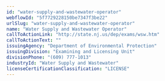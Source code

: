 ```yaml
---
id: "water-supply-and-wastewater-operator"
webflowId: "5f7729228150be7347f3be22"
urlSlug: "water-supply-and-wastewater-operator"
name: "Water Supply and Wastewater Operator"
callToActionLink: "http://state.nj.us/dep/exams/wsw.htm"
callToActionText: ""
issuingAgency: "Department of Environmental Protection"
issuingDivision: "Examining and Licensing Unit"
divisionPhone: "(609) 777-1013"
industryId: "Water Supply and Wastewater"
licenseCertificationClassification: "LICENSE"
---
```

